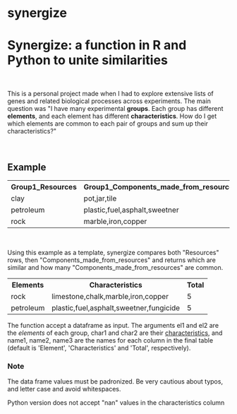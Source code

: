 # synergize
<h1> Synergize: a function in R and Python to unite similarities</h1>
<br>
<p> This is a personal project made when I had to explore extensive lists of genes and related biological processes across experiments. The main question was "I have many experimental <b>groups</b>. Each group has different <b>elements</b>, and each element has different <b>characteristics</b>. How do I get which elements are common to each pair of groups and sum up their characteristics?"</p>
<br>
<h2>Example</h2>
<table>
  <tr>
    <th>Group1_Resources</th>
    <th>Group1_Components_made_from_resources</th>
    <th>Group2_Resources</th>
    <th>Group2_Components_made_from_resources</th>
  </tr>
  <tr>
    <td>clay</td>
    <td>pot,jar,tile</td>
    <td>rock</td>
    <td>limestone,chalk,marble</td>
  </tr>
  <tr>
    <td>petroleum</td>
    <td>plastic,fuel,asphalt,sweetner</td>
    <td>sand</td>
    <td>chips,glass</td>
  </tr>
  <tr>
    <td>rock</td>
    <td>marble,iron,copper</td>
    <td>petroleum</td>
    <td>fuel,fungicide</td>
  </tr>
 </table>
<br>
<p>Using this example as a template, synergize compares both "Resources" rows, then "Components_made_from_resources" and returns which are similar and how many "Components_made_from_resources" are common.</p>
<table>
 <tr>
    <th>Elements</th>
    <th>Characteristics</th>
    <th>Total</th>
  </tr>
  <tr>
    <td>rock</td>
    <td>limestone,chalk,marble,iron,copper</td>
    <td>5</td>
  </tr>
  <tr>
    <td>petroleum</td>
    <td>plastic,fuel,asphalt,sweetner,fungicide</td>
    <td>5</td>
  </tr>
</table>
<p>The function accept a dataframe as input. The arguments el1 and el2 are the <i>elements</i> of each group, char1 and char2 are their <u>characteristics</u>, and name1, name2, name3 are the names for each column in the final table (default is 'Element', 'Characteristics' and 'Total', respectively).
<br>
  <h3>Note</h3>
  <p>The data frame values must be padronized. Be very cautious about typos, and letter case and avoid whitespaces.</p>
  <p>Python version does not accept "nan" values in the characteristics column
